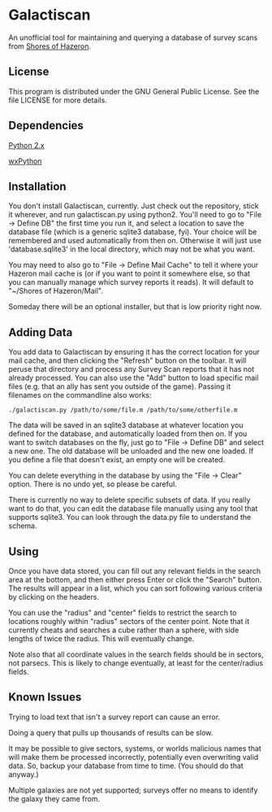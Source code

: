 Galactiscan
===========

An unofficial tool for maintaining and querying a database of survey scans from [Shores of Hazeron](http://www.hazeron.com/).



License
-------

This program is distributed under the GNU General Public License.  See the file LICENSE for more details.



Dependencies
------------

[Python 2.x](http://www.python.org/)

[wxPython](http://www.wxpython.org/)



Installation
------------

You don't install Galactiscan, currently.  Just check out the repository, stick it wherever, and run galactiscan.py using python2.  You'll need to go to "File -> Define DB" the first time you run it, and select a location to save the database file (which is a generic sqlite3 database, fyi).  Your choice will be remembered and used automatically from then on.  Otherwise it will just use 'database.sqlite3' in the local directory, which may not be what you want.

You may need to also go to "File -> Define Mail Cache" to tell it where your Hazeron mail cache is (or if you want to point it somewhere else, so that you can manually manage which survey reports it reads).  It will default to "~/Shores of Hazeron/Mail".

Someday there will be an optional installer, but that is low priority right now.



Adding Data
-----------

You add data to Galactiscan by ensuring it has the correct location for your mail cache, and then clicking the "Refresh" button on the toolbar.  It will peruse that directory and process any Survey Scan reports that it has not already processed.  You can also use the "Add" button to load specific mail files (e.g. that an ally has sent you outside of the game).  Passing it filenames on the commandline also works:

`./galactiscan.py /path/to/some/file.m /path/to/some/otherfile.m`

The data will be saved in an sqlite3 database at whatever location you defined for the database, and automatically loaded from then on.  If you want to switch databases on the fly, just go to "File -> Define DB" and select a new one.  The old database will be unloaded and the new one loaded.  If you define a file that doesn't exist, an empty one will be created.

You can delete everything in the database by using the "File -> Clear" option.  There is no undo yet, so please be careful.

There is currently no way to delete specific subsets of data.  If you really want to do that, you can edit the database file manually using any tool that supports sqlite3.  You can look through the data.py file to understand the schema.



Using
-----

Once you have data stored, you can fill out any relevant fields in the search area at the bottom, and then either press Enter or click the "Search" button.  The results will appear in a list, which you can sort following various criteria by clicking on the headers.

You can use the "radius" and "center" fields to restrict the search to locations roughly within "radius" sectors of the center point.  Note that it currently cheats and searches a cube rather than a sphere, with side lengths of twice the radius.  This will eventually change.

Note also that all coordinate values in the search fields should be in sectors, not parsecs.  This is likely to change eventually, at least for the center/radius fields.


Known Issues
------------

Trying to load text that isn't a survey report can cause an error.

Doing a query that pulls up thousands of results can be slow.

It may be possible to give sectors, systems, or worlds malicious names that will make them be processed incorrectly, potentially even overwriting valid data.  So, backup your database from time to time.  (You should do that anyway.)

Multiple galaxies are not yet supported; surveys offer no means to identify the galaxy they came from.
